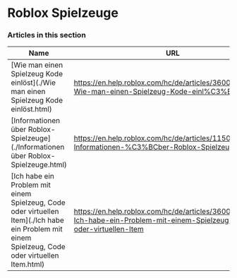 # Roblox Spielzeuge  
### Articles in this section
Name|URL
-|-
[Wie man einen Spielzeug Kode einlöst](./Wie man einen Spielzeug Kode einlöst.html) |https://en.help.roblox.com/hc/de/articles/360000316606-Wie-man-einen-Spielzeug-Kode-einl%C3%B6st
[Informationen über Roblox-Spielzeuge](./Informationen über Roblox-Spielzeuge.html) |https://en.help.roblox.com/hc/de/articles/115000362246-Informationen-%C3%BCber-Roblox-Spielzeuge
[Ich habe ein Problem mit einem Spielzeug, Code oder virtuellen Item](./Ich habe ein Problem mit einem Spielzeug, Code oder virtuellen Item.html) |https://en.help.roblox.com/hc/de/articles/360000317403-Ich-habe-ein-Problem-mit-einem-Spielzeug-Code-oder-virtuellen-Item
